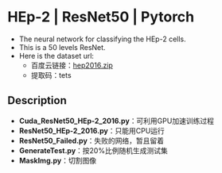 HEp-2 | ResNet50 | Pytorch
====
* The neural network for classifying the HEp-2 cells.<br>
* This is a 50 levels ResNet.
* Here is the dataset url:
    * 百度云链接：[hep2016.zip](https://pan.baidu.com/s/1X4EQQJKJbwi4CXH_wd7XpA "https://pan.baidu.com/s/1X4EQQJKJbwi4CXH_wd7XpA")
    * 提取码：tets
## **Description**
* **Cuda_ResNet50_HEp-2_2016.py**：可利用GPU加速训练过程
* **ResNet50_HEp-2_2016.py**：只能用CPU运行
* **ResNet50_Failed.py**：失败的网络，暂且留着
* **GenerateTest.py**：按20%比例随机生成测试集
* **MaskImg.py**：切割图像

